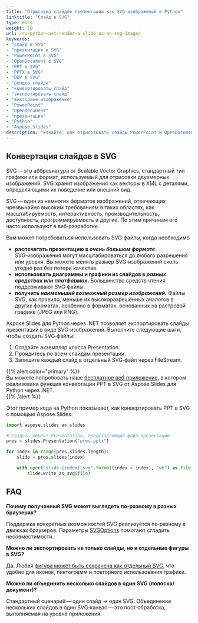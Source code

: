 ```yaml
---
title: "Отрисовка слайдов презентации как SVG-изображений в Python"
linktitle: "Слайд в SVG"
type: docs
weight: 50
url: /ru/python-net/render-a-slide-as-an-svg-image/
keywords:
- "слайд в SVG"
- "презентация в SVG"
- "PowerPoint в SVG"
- "OpenDocument в SVG"
- "PPT в SVG"
- "PPTX в SVG"
- "ODP в SVG"
- "рендер слайда"
- "конвертировать слайд"
- "экспортировать слайд"
- "векторное изображение"
- "PowerPoint"
- "OpenDocument"
- "презентация"
- "Python"
- "Aspose.Slides"
description: "Узнайте, как отрисовывать слайды PowerPoint и OpenDocument как SVG-изображения с помощью Aspose.Slides для Python через .NET. Качественная графика с простыми примерами кода."
---
```


## **Конвертация слайдов в SVG**

SVG — это аббревиатура от Scalable Vector Graphics, стандартный тип графики или формат, используемый для отрисовки двухмерных изображений. SVG хранит изображения как векторы в XML с деталями, определяющими их поведение или внешний вид.  

SVG — один из немногих форматов изображений, отвечающих чрезвычайно высоким требованиям в таких областях, как масштабируемость, интерактивность, производительность, доступность, программируемость и другие. По этим причинам его часто используют в веб‑разработке.  

Вам может потребоваться использовать SVG‑файлы, когда необходимо  

- **распечатать презентацию в *очень большом формате*.** SVG‑изображения могут масштабироваться до любого разрешения или уровня. Вы можете менять размер SVG‑изображений сколь угодно раз без потери качества.  
- **использовать диаграммы и графики из слайдов в *разных средствах или платформах*.** Большинство средств чтения поддерживают SVG‑файлы.  
- **получить *наименьший возможный размер изображений*.** Файлы SVG, как правило, меньше их высокоразрешённых аналогов в других форматах, особенно в форматах, основанных на растровой графике (JPEG или PNG).  

Aspose.Slides для Python через .NET позволяет экспортировать слайды презентаций в виде SVG‑изображений. Выполните следующие шаги, чтобы создать SVG‑файлы:  

1. Создайте экземпляр класса Presentation.  
2. Пройдитесь по всем слайдам презентации.  
3. Запишите каждый слайд в отдельный SVG‑файл через FileStream.  

{{% alert color="primary" %}}  
Вы можете попробовать наше [бесплатное веб‑приложение](https://products.aspose.app/slides/conversion/ppt-to-svg), в котором реализована функция конвертации PPT в SVG от Aspose.Slides для Python через .NET.  
{{% /alert %}}  

Этот пример кода на Python показывает, как конвертировать PPT в SVG с помощью Aspose.Slides:  

```py
import aspose.slides as slides

# Создать объект Presentation, представляющий файл презентации
pres = slides.Presentation("pres.pptx")

for index in range(pres.slides.length):
    slide = pres.slides[index]

    with open("slide-{index}.svg".format(index = index), "wb") as file:
        slide.write_as_svg(file)
```

## **FAQ**

**Почему полученный SVG может выглядеть по‑разному в разных браузерах?**  

Поддержка конкретных возможностей SVG реализуется по‑разному в движках браузеров. Параметры [SVGOptions](https://reference.aspose.com/slides/python-net/aspose.slides.export/svgoptions/) помогают сгладить несовместимости.  

**Можно ли экспортировать не только слайды, но и отдельные фигуры в SVG?**  

Да. Любая [фигура может быть сохранена как отдельный SVG](https://reference.aspose.com/slides/python-net/aspose.slides/shape/write_as_svg/), что удобно для иконок, пиктограмм и повторного использования графики.  

**Можно ли объединить несколько слайдов в один SVG (полоска/документ)?**  

Стандартный сценарий — один слайд → один SVG. Объединение нескольких слайдов в один SVG‑канвас — это пост‑обработка, выполняемая на уровне приложения.